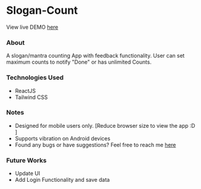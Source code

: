 <h1>Slogan-Count</h1>

View live DEMO <a href="https://slogan.akhilkumar.ga/">here</a>

<h3>About</h3>

<p>A slogan/mantra counting App with feedback functionality. User can set maximum counts to notify "Done" or has unlimited Counts.</p>

<h3>Technologies Used</h3>

* ReactJS
* Tailwind CSS

<h3>Notes</h3>

* Designed for mobile users only. [Reduce browser size to view the app :D ]
* Supports vibration on Android devices
* Found any bugs or have suggestions? Feel free to reach me <a href="https://akhilkumar.ga/">here</a>

<h3>Future Works</h3>

* Update UI
* Add Login Functionality and save data
